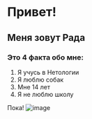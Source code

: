 # Привет!

## Меня зовут Рада

### Это 4 факта обо мне:

1. Я учусь в Нетологии
2. Я люблю собак
3. Мне 14 лет
4. Я не люблю школу

Пока!
![image](https://github.com/user-attachments/assets/74c4f80d-5b41-4734-8714-143cd3adab39)
